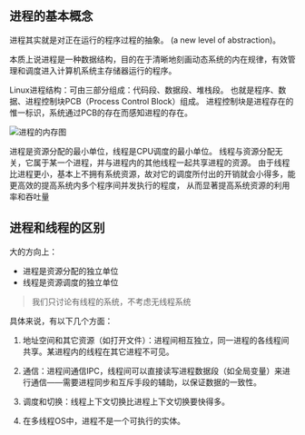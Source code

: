 ## 进程的基本概念

进程其实就是对正在运行的程序过程的抽象。 (a new level of abstraction)。

本质上说进程是一种数据结构，目的在于清晰地刻画动态系统的内在规律，有效管理和调度进入计算机系统主存储器运行的程序。

Linux进程结构：可由三部分组成：代码段、数据段、堆栈段。
也就是程序、数据、进程控制块PCB（Process Control Block）组成。
进程控制块是进程存在的惟一标识，系统通过PCB的存在而感知进程的存在。

![进程的内存图](https://p.ipic.vip/sbaxf0.png)


进程是资源分配的最小单位，线程是CPU调度的最小单位。
线程与资源分配无关，它属于某一个进程，并与进程内的其他线程一起共享进程的资源。
由于线程比进程更小，基本上不拥有系统资源，故对它的调度所付出的开销就会小得多，能更高效的提高系统内多个程序间并发执行的程度，
从而显著提高系统资源的利用率和吞吐量

##  进程和线程的区别

大的方向上：

- 进程是资源分配的独立单位
- 线程是资源调度的独立单位

> 我们只讨论有线程的系统，不考虑无线程系统

具体来说，有以下几个方面：

1. 地址空间和其它资源（如打开文件）：进程间相互独立，同一进程的各线程间共享。某进程内的线程在其它进程不可见。

2. 通信：进程间通信IPC，线程间可以直接读写进程数据段（如全局变量）来进行通信——需要进程同步和互斥手段的辅助，以保证数据的一致性。

3. 调度和切换：线程上下文切换比进程上下文切换要快得多。

4. 在多线程OS中，进程不是一个可执行的实体。